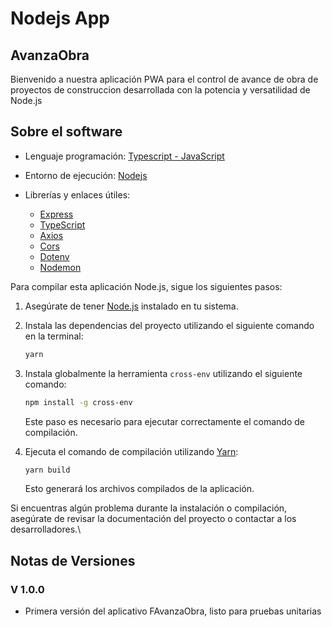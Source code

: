 # Nodejs App
## AvanzaObra 

Bienvenido a nuestra aplicación PWA para el control de avance de obra de proyectos de construccion desarrollada con la potencia y versatilidad de Node.js

## Sobre el software

- Lenguaje programación: <a href="https://en.wikipedia.org/wiki/TypeScript" target="_blank">Typescript - JavaScript</a>

- Entorno de ejecución: <a href="https://nodejs.org/en" target="_blank">Nodejs</a>

- Librerías y enlaces útiles:
    - <a href="https://expressjs.com/" target="_blank">Express</a>
    - <a href="https://www.typescriptlang.org/" target="_blank">TypeScript</a>
    - <a href="https://axios-http.com/docs/intro" target="_blank">Axios</a>
    - <a href="https://www.npmjs.com/package/cors" target="_blank">Cors</a>
    - <a href="https://www.npmjs.com/package/dotenv" target="_blank">Dotenv</a>
    - <a href="https://www.npmjs.com/package/nodemon" target="_blank">Nodemon</a>

Para compilar esta aplicación Node.js, sigue los siguientes pasos:

1. Asegúrate de tener [Node.js](https://nodejs.org/) instalado en tu sistema.

2. Instala las dependencias del proyecto utilizando el siguiente comando en la terminal:

    ```bash
    yarn
    ```

3. Instala globalmente la herramienta `cross-env` utilizando el siguiente comando:

    ```bash
    npm install -g cross-env
    ```

    Este paso es necesario para ejecutar correctamente el comando de compilación.

4. Ejecuta el comando de compilación utilizando [Yarn](https://yarnpkg.com/):

    ```bash
    yarn build
    ```

    Esto generará los archivos compilados de la aplicación.

Si encuentras algún problema durante la instalación o compilación, asegúrate de revisar la documentación del proyecto o contactar a los desarrolladores.\


## Notas de Versiones

### V 1.0.0

 - Primera versión del aplicativo FAvanzaObra, listo para pruebas unitarias	

